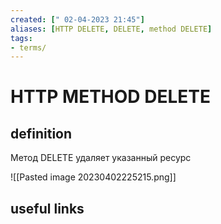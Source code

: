 ```yaml
---
created: [" 02-04-2023 21:45"]
aliases: [HTTP DELETE, DELETE, method DELETE]
tags:
- terms/
---
```


# HTTP METHOD DELETE

## definition

Метод DELETE удаляет указанный ресурс

![[Pasted image 20230402225215.png]]

## useful links
